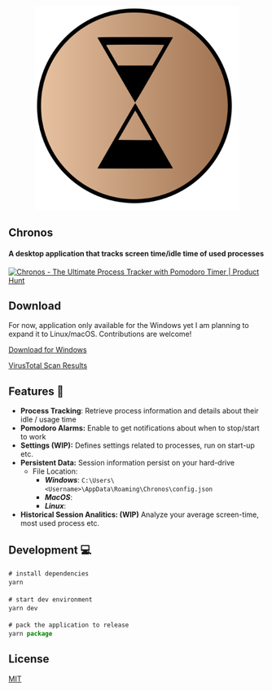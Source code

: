 <p align="center"><img src="./internals/img/chronos.svg" alt="Chronos Image" width="400"/></p>

## Chronos

#### A desktop application that tracks screen time/idle time of used processes

<a href="https://www.producthunt.com/posts/chronos-9?utm_source=badge-featured&utm_medium=badge&utm_souce=badge-chronos-9" target="_blank"><img src="https://api.producthunt.com/widgets/embed-image/v1/featured.svg?post_id=278684&theme=dark" alt="Chronos - The Ultimate Process Tracker with Pomodoro Timer | Product Hunt" style="width: 250px; height: 54px;" width="250" height="54" /></a>

## Download

For now, application only available for the Windows yet I am planning to expand it to Linux/macOS. Contributions are welcome!

[Download for Windows](https://github.com/CeamKrier/Chronos/releases/download/win-v0.0.4-beta/Chronos.0.0.4.msi)

[VirusTotal Scan Results](https://www.virustotal.com/gui/file/146cc13ff6497f767ac0b316e48b13615715db772538dbc4dd435f9c09171e66/detection)

## Features 🎨

- **Process Tracking**: Retrieve process information and details about their idle / usage time
- **Pomodoro Alarms:** Enable to get notifications about when to stop/start to work
- **Settings (WIP):** Defines settings related to processes, run on start-up etc.
- **Persistent Data:** Session information persist on your hard-drive
  - File Location:
    - **_Windows_**: `C:\Users\<Username>\AppData\Roaming\Chronos\config.json`
    - **_MacOS_**:
    - **_Linux_**:
- **Historical Session Analitics: (WIP)** Analyze your average screen-time, most used process etc.

## Development 💻

```javascript
# install dependencies
yarn

# start dev environment
yarn dev

# pack the application to release
yarn package
```

## License

[MIT](https://github.com/mrgodhani/rss-reader/blob/master/LICENSE)
